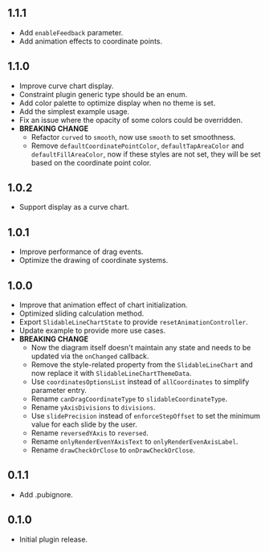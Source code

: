 ## 1.1.1

- Add `enableFeedback` parameter.
- Add animation effects to coordinate points.

## 1.1.0

- Improve curve chart display.
- Constraint plugin generic type should be an enum.
- Add color palette to optimize display when no theme is set.
- Add the simplest example usage.
- Fix an issue where the opacity of some colors could be overridden.
- **BREAKING CHANGE**
  - Refactor `curved` to `smooth`, now use `smooth` to set smoothness.
  - Remove `defaultCoordinatePointColor`, `defaultTapAreaColor` and `defaultFillAreaColor`, now if these styles are not set, they will be set based on the coordinate point color.

## 1.0.2

- Support display as a curve chart.

## 1.0.1

- Improve performance of drag events.
- Optimize the drawing of coordinate systems.

## 1.0.0

- Improve that animation effect of chart initialization.
- Optimized sliding calculation method.
- Export `SlidableLineChartState` to provide `resetAnimationController`.
- Update example to provide more use cases.
- **BREAKING CHANGE**
  - Now the diagram itself doesn't maintain any state and needs to be updated via the `onChanged` callback.
  - Remove the style-related property from the `SlidableLineChart` and now replace it with `SlidableLineChartThemeData`.
  - Use `coordinatesOptionsList` instead of `allCoordinates` to simplify parameter entry.
  - Rename `canDragCoordinateType` to `slidableCoordinateType`.
  - Rename `yAxisDivisions` to `divisions`.
  - Use `slidePrecision` instead of `enforceStepOffset` to set the minimum value for each slide by the user.
  - Rename `reversedYAxis` to `reversed`.
  - Rename `onlyRenderEvenYAxisText` to `onlyRenderEvenAxisLabel`.
  - Rename `drawCheckOrClose` to `onDrawCheckOrClose`.

## 0.1.1

- Add .pubignore.

## 0.1.0

- Initial plugin release.
